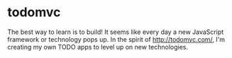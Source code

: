 # todomvc
The best way to learn is to build! It seems like every day a new JavaScript framework or technology pops up. In the spirit of http://todomvc.com/, I'm creating my own TODO apps to level up on new technologies.
